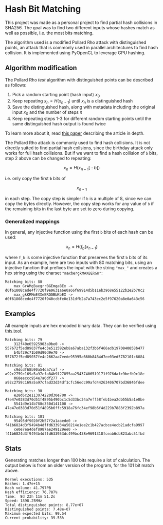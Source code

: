 # Hash Bit Matching

This project was made as a personal project to find partial hash collisions in SHA256. The goal was to find two different inputs whose hashes match as well as possible, i.e. the most bits matching. 

The algorithm used is a modified Pollard Rho attack with distinguished points, an attack that is commonly used in parallel architectures to find hash collision. It is implemented using PyOpenCL to leverage GPU hashing.

## Algorithm modification

The Pollard Rho $test$ algorithm with distinguished points can be described as follows:

1. Pick a random starting point (hash input) $x_0$
2. Keep repeating $x_n = H(x_{n-1})$ until $x_n$ is a distinguished hash
3. Save the distinguished hash, along with metadata including the original input $x_0$ and the number of steps $n$
4. Keep repeating steps 1-3 for different random starting points until the same distinguished hash output is found twice

To learn more about it, read [this paper](http://www.cs.csi.cuny.edu/~zhangx/papers/P_2018_LISAT_Weber_Zhang.pdf) describing the article in depth. 

The Pollard Rho attack is commonly used to find hash collisions. It is not directly suited to find partial hash collsions, since the birthday attack only works for full hash collisions. But if we want to find a hash collision of `b` bits, step 2 above can be changed to repeating: 

$$x_n = H(x_{n-1}[:b])$$

i.e. only copy the first `b` bits of 

$$x_{n-1}$$

in each step. The copy step is simpler if `b` is a multiple of 8, since we can copy the bytes directly. However, the copy step works for any value of `b` if the remaining bits in the last byte are set to zero during copying.  

### Generalized mappings

In general, any injective function using the first `b` bits of each hash can be used: 

$$x_n = H(f_b(x_{n-1})$$

where `f_b` is some injective function that preserves the first `b` bits of its input. As an example, here are two inputs with 80 matching bits, using an injective function that prefixes the input with the string `"max_"` and creates a hex string using the charset `"maxbergkMAXBERGK"`:

```
Matching bits: 80
    max_GrAMgBaegrrBGEmgaBEx -> d0f61808cede4f7720f9e9631a6e0a66f69914d5b11eb3968e55122b2e2b70c2
    max_gkKRMmEXXeERGGBbKbEX -> d0f61808cede4f7720f940ccbfe0e131dfb2a7a743ec2e5f97620a8e0a643c56
```

## Examples

All example inputs are hex encoded binary data. They can be verified using [this tool](https://emn178.github.io/online-tools/sha256.html).
```
Matching bits: 79
	312f40e65925903a9be0 -> 557672f5ed89037fe4c3e511592eb8a67aba132f3b6f466adb1970840858b477
	b4bf29c71b09d90d9e70 -> 557672f5ed89037fe4c2662aa7eede95995a660b8484d7ee03ed5782101c6084

Matching bits: 81
	c9dcdf68b90a54da7caf -> a92c2759c169a5a97cfa84b9127855aa25437406519171f976dafc9befb9c18e
	068eeccc954e7a6df277 -> a92c2759c169a5a97cfad33d34df1cfc56edc99afd44263406707bd36846fdee

Matching bits: 90
	e28d6c2e113074220d30e700 -> 47e47e0383d70d51f4895b490bc1c5d33bc34a7eff58feb1bea2db55b5a1e8be
	5541d9e14b780c350d141100 -> 47e47e0383d70d51f4895b6ffc5918a76fc34ef98b6f4d229b7883f2392b897a

Matching bits: 101
	95495df9020f2b57f2a1aaede0 -> f41b6824d3f9494b4dffd633934a50214e1ee2c1b427acbce4ecb21adcfa9997
	ce0e7ea4def8987ae249129ee0 -> f41b6824d3f9494b4dffd633953dc499bc438e9691318fceab6cb823abc51fbd
```

## Stats

Generating matches longer than 100 bits require a lot of calculation. The output below is from an older version of the program, for the 101 bit match above. 

    Kernel executions: 535
    Hashes: 1.47e+15
    Hash volume: 41.797PB
    Hash efficiency: 76.787%
    Time:  8d 23h 11m 51.2s
    Speed: 1898.25MHz
    Total distinguished points: 8.77e+07
    Distinguished points: 7.48e+07
    Maximum expected bits: 99.54
    Current probability: 39.53%
